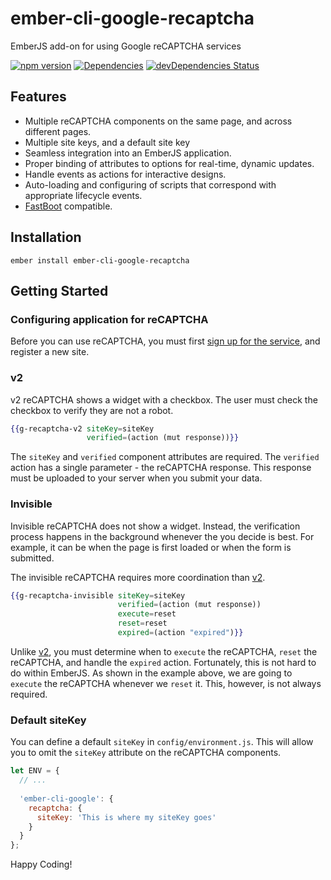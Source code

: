 # ember-cli-google-recaptcha

EmberJS add-on for using Google reCAPTCHA services

[![npm version](https://img.shields.io/npm/v/ember-cli-google-recaptcha.svg?maxAge=2592000)](https://www.npmjs.com/package/ember-cli-google-recaptcha)
[![Dependencies](https://david-dm.org/onehilltech/ember-cli-google-recaptcha.svg)](https://david-dm.org/onehilltech/ember-cli-google-recaptcha)
[![devDependencies Status](https://david-dm.org/onehilltech/ember-cli-google-recaptcha/dev-status.svg)](https://david-dm.org/onehilltech/ember-cli-google-recaptcha?type=dev)

## Features

* Multiple reCAPTCHA components on the same page, and across different pages.
* Multiple site keys, and a default site key
* Seamless integration into an EmberJS application.
* Proper binding of attributes to options for real-time, dynamic updates.
* Handle events as actions for interactive designs.
* Auto-loading and configuring of scripts that correspond with appropriate lifecycle events.
* [FastBoot](https://www.ember-fastboot.com/) compatible.

## Installation

    ember install ember-cli-google-recaptcha
    
## Getting Started

### Configuring application for reCAPTCHA

Before you can use reCAPTCHA, you must first [sign up for the service](https://www.google.com/recaptcha), 
and register a new site. 

### v2

v2 reCAPTCHA shows a widget with a checkbox. The user must check the checkbox to verify they 
are not a robot.

```handlebars
{{g-recaptcha-v2 siteKey=siteKey
                 verified=(action (mut response))}}
```

The `siteKey` and `verified` component attributes are required. The `verified` action
has a single parameter -  the reCAPTCHA response. This response must be uploaded to your 
server when you submit your data.

### Invisible

Invisible reCAPTCHA does not show a widget. Instead, the verification process happens in the 
background whenever the you decide is best. For example, it can be when the page is first 
loaded or when the form is submitted. 

The invisible reCAPTCHA requires more coordination than [v2](#v2).

```handlebars
{{g-recaptcha-invisible siteKey=siteKey
                        verified=(action (mut response))
                        execute=reset
                        reset=reset
                        expired=(action "expired")}}
```

Unlike [v2](#v2), you must determine when to `execute` the reCAPTCHA, `reset` the reCAPTCHA,
and handle the `expired` action. Fortunately, this is not hard to do within EmberJS. As shown
in the example above, we are going to `execute` the reCAPTCHA whenever we `reset` it. This, however,
is not always required.

### Default siteKey

You can define a default `siteKey` in `config/environment.js`. This will allow you to 
omit the `siteKey` attribute on the reCAPTCHA components.

```javascript 1.6
let ENV = {
  // ...
  
  'ember-cli-google': {
    recaptcha: {
      siteKey: 'This is where my siteKey goes'
    }
  }
};
```

Happy Coding!
